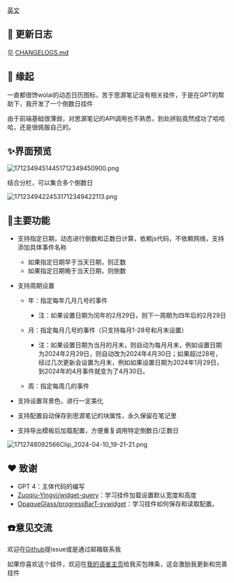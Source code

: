 [英文](./README.md)

## 🚀 更新日志

见 [CHANGELOGS.md](./CHANGELOGS.md)

## 💌 缘起

一直都很馋wolai的动态日历图标，苦于思源笔记没有相关挂件，于是在GPT的帮助下，我开发了一个倒数日挂件

由于前端基础很薄弱，对思源笔记的API调用也不熟悉，到处拼贴竟然成功了哈哈哈，还是很佩服自己的。

## ✨界面预览
![17123494514451712349450900.png](https://fastly.jsdelivr.net/gh/Achuan-2/PicBed@pic/assets/17123494514451712349450900.png)  

结合分栏，可以集合多个倒数日  

![17123494224531712349422113.png](https://fastly.jsdelivr.net/gh/Achuan-2/PicBed@pic/assets/17123494224531712349422113.png)

## 🐯主要功能

* 支持指定日期，动态进行倒数和正数日计算，依赖js代码，不依赖网络，支持添加具体事件名称

  * 如果指定日期早于当天日期，则正数
  * 如果指定日期晚于当天日期，则倒数
* 支持周期设置

  * 年：指定每年几月几号的事件

    * 注：如果设置日期为闰年的2月29日，则下一周期为四年后的2月29日
  * 月：指定每月几号的事件（只支持每月1-28号和月末设置）

    * 注：如果设置日期为当月的月末，则自动为每月月末，例如设置日期为2024年2月29日，则自动改为2024年4月30日；如果超过28号，经过几次更新会设置为月末，例如如果设置日期为2024年1月29日，到2024年的4月事件就变为了4月30日。
  * 周：指定每周几的事件
* 支持设置背景色，进行一定美化
* 支持配置自动保存到思源笔记的块属性，永久保留在笔记里
* 支持导出模板后加载配置，方便重复调用特定倒数日/正数日


![1712748092566Clip_2024-04-10_19-21-21.png](https://fastly.jsdelivr.net/gh/Achuan-2/PicBed@pic/assets/1712748092566Clip_2024-04-10_19-21-21.png)



## ❤ 致谢

* GPT 4：主体代码的编写
* [Zuoqiu-Yingyi/widget-query](https://github.com/Zuoqiu-Yingyi/widget-query)：学习挂件加载设置默认宽度和高度
* [OpaqueGlass/progressBarT-sywidget](https://github.com/OpaqueGlass/progressBarT-sywidget)：学习挂件如何保存和读取配置。

## ☎️意见交流

欢迎在[Github](https://github.com/Achuan-2/siyuan-widget-dayCounter)提issue或是通过邮箱联系我

如果你喜欢这个挂件，欢迎在[我的语雀主页](https://www.yuque.com/achuan-2)给我买包辣条，这会激励我更新和完善挂件